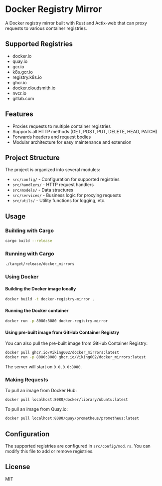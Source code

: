 # Docker Registry Mirror

A Docker registry mirror built with Rust and Actix-web that can proxy requests to various container registries.

## Supported Registries

- docker.io
- quay.io
- gcr.io
- k8s.gcr.io
- registry.k8s.io
- ghcr.io
- docker.cloudsmith.io
- nvcr.io
- gitlab.com

## Features

- Proxies requests to multiple container registries
- Supports all HTTP methods (GET, POST, PUT, DELETE, HEAD, PATCH)
- Forwards headers and request bodies
- Modular architecture for easy maintenance and extension

## Project Structure

The project is organized into several modules:

- `src/config/` - Configuration for supported registries
- `src/handlers/` - HTTP request handlers
- `src/models/` - Data structures
- `src/services/` - Business logic for proxying requests
- `src/utils/` - Utility functions for logging, etc.

## Usage

### Building with Cargo

```bash
cargo build --release
```

### Running with Cargo

```bash
./target/release/docker_mirrors
```

### Using Docker

#### Building the Docker image locally

```bash
docker build -t docker-registry-mirror .
```

#### Running the Docker container

```bash
docker run -p 8080:8080 docker-registry-mirror
```

#### Using pre-built image from GitHub Container Registry

You can also pull the pre-built image from GitHub Container Registry:

```bash
docker pull ghcr.io/Viking602/docker_mirrors:latest
docker run -p 8080:8080 ghcr.io/Viking602/docker_mirrors:latest
```

The server will start on `0.0.0.0:8080`.

### Making Requests

To pull an image from Docker Hub:

```bash
docker pull localhost:8080/docker/library/ubuntu:latest
```

To pull an image from Quay.io:

```bash
docker pull localhost:8080/quay/prometheus/prometheus:latest
```

## Configuration

The supported registries are configured in `src/config/mod.rs`. You can modify this file to add or remove registries.

## License

MIT
